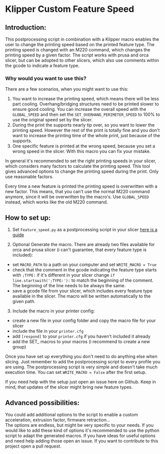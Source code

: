 # Klipper Custom Feature Speed
## Introduction:
This postprocessing script in combination with a Klipper macro enables the user to change the printing speed based on the printed feature type.
The printing speed is changed with an M220 command, which changes the printing speed by a given factor. 
The script works with prusa and orca slicer, but can be adopted to other slicers, which also use comments within the gcode to indicate a feature type.

### Why would you want to use this?
There are a few scenarios, when you might want to use this:
1. You want to increase the printing speed, which means there will be less part cooling. Overhang/bridging structures need to be printed slower to ensure good cooling. You can increase the overall speed with the ``GLOBAL_SPEED`` and then set the ``SET_OVERHANG_PERIMETER_SPEED`` to 100% to use the original speed set by the slicer.
2. During the print the supports nearly tip over, so you want to lower the printing speed. However the rest of the print is totally fine and you don't want to increase the printing time of the whole print, just because of the supports.
3. One specific feature is printed at the wrong speed, because you set a wrong speed in the slicer. With this macro you can fix your mistake.

In general it's recommended to set the right printing speeds in your slicer, which considers many factors to calculate the printing speed. This tool gives advanced options to change the printing speed during the print. Only use reasonable factors.

Every time a new feature is printed the printing speed is overwritten with a new factor. This means, that you can't use the normal M220 command anymore, since it will be overwritten by the macro's.
Use ``GLOBAL_SPEED`` instead, which works like the old M220 command.

## How to set up:
1. Set ``Feature_speed.py`` as a postprocessing script in your slicer [here is a guide](https://github.com/WatchingWatches/Post_processing_gcode?tab=readme-ov-file#how-to-run-script-from-slic3rprusaslicerorcaslicer)

2. Optional Generate the macro. There are already two files available for orca and prusa slicer (i can't guarantee, that every feature type is included):
- set ``MACRO_PATH`` to a path on your computer and set ``WRITE_MACRO = True``
- check that the comment in the gcode indicating the feature type starts with ``;TYPE:``
if it's different in your slicer change ``if line.startswith(';TYPE:'):`` to match the beginning of the comment.
The beginning of the line needs to be always the same. 
- save a gcode file from your slicer, which includes every feature type available in the slicer. The macro will be written automatically to the given path.

3. Include the macro in your printer config: 
- create a new file in your config folder and copy the macro file for your slicer
- include the file in your ``printer.cfg``
- add ``[respond]`` to your ``printer.cfg`` if you haven't included it already
- add the SET_ macros to your macros (i recommend to create a new group)

Once you have set up everything you don't need to do anything else when slicing. Just remember to add the postprocessing script to every profile you are using.
The postprocessing script is very simple and doesn't take much execution time. 
You can set ``WRITE_MACRO = False`` after the first setup. 

If you need help with the setup just open an issue here on Github.
Keep in mind, that updates of the slicer might bring new feature types.

## Advanced possibilities:
You could add additional options to the script to enable a custom acceleration, extrusion factor, firmware retraction...  
The options are endless, but might be very specific to your needs.
If you would like to add these kind of options it's recommended to use the python script to adapt the generated macros.
If you have ideas for useful options and need help adding those open an issue.
If you want to contribute to this project open a pull request.
